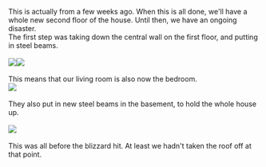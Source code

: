 <html><body><p>This is actually from a few weeks ago. When this is all done, we'll have a whole new second floor of the house. Until then, we have an ongoing disaster. 
<br>The first step was taking down the central wall on the first floor, and putting in steel beams. 
<br><br><img src="http://www.sdowney.org/no-wall-left.jpg"><img src="http://www.sdowney.org/no-wall-right.jpg"><br><br>This means that our living room is also now the bedroom.
<br><img src="http://www.sdowney.org/living-room-bedroom.jpg"><br><br>They also put in new steel beams in the basement, to hold the whole house up.
<br><br><img src="http://www.sdowney.org/basement-beam.jpg"><br><br>This was all before the blizzard hit. At least we hadn't taken the roof off at that point.</p></body></html>